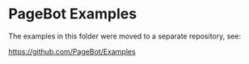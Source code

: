 # PageBot Examples

The examples in this folder were moved to a separate repository, see:

https://github.com/PageBot/Examples
